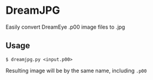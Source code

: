 # DreamJPG

Easily convert DreamEye .p00 image files to .jpg

## Usage
```
$ dreamjpg.py <input.p00>
```

Resulting image will be by the same name, including `.p00`